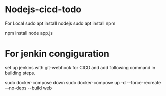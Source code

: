 # Nodejs-cicd-todo
For Local
sudo apt install nodejs
sudo apt install npm

npm install
node app.js





# For jenkin congiguration
set up jenkins with git-webhook for CICD and add following command in building steps.

sudo docker-compose down
sudo docker-compose up -d --force-recreate --no-deps --build web
